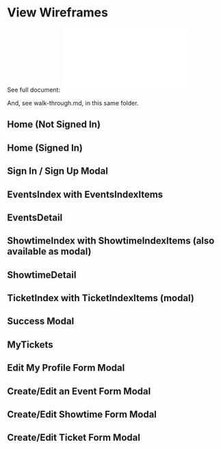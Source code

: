 # View Wireframes

See full document:
![design-and-wireframe-pdf]

And, see walk-through.md, in this same folder.

## Home (Not Signed In)
## Home (Signed In)
## Sign In / Sign Up Modal
## EventsIndex with EventsIndexItems
## EventsDetail
## ShowtimeIndex with ShowtimeIndexItems (also available as modal)
## ShowtimeDetail
## TicketIndex with TicketIndexItems (modal)
## Success Modal
## MyTickets
## Edit My Profile Form Modal
## Create/Edit an Event Form Modal
## Create/Edit Showtime Form Modal
## Create/Edit Ticket Form Modal


[design-and-wireframe-pdf]: ./wireframes/TixStarter-Wireframes-and_Design.pdf
